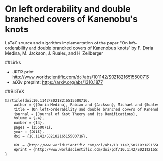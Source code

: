 # On left orderability and double branched covers of Kanenobu's knots
LaTeX source and algorithm implementation of the paper "On left-orderability and double branched covers of Kanenobu’s knots" by F. Doria Medina, M. Jackson, J. Ruales, and H. Zeilberger

##Links
* JKTR print: http://www.worldscientific.com/doi/abs/10.1142/S0218216515500716
* arXiv preprint: https://arxiv.org/abs/1310.1877

##BibTeX
```latex
@article{doi:10.1142/S0218216515500716,
    author = {{Doria Medina}, Fabian and {Jackson}, Michael and {Ruales}, Joaquín and {Zeilberger}, Hadas},
    title = {On left-orderability and double branched covers of Kanenobu’s knots},
    journal = {Journal of Knot Theory and Its Ramifications},
    volume = {24},
    number = {14},
    pages = {1550071},
    year = {2015},
    doi = {10.1142/S0218216515500716},

    URL = {http://www.worldscientific.com/doi/abs/10.1142/S0218216515500716},
    eprint = {http://www.worldscientific.com/doi/pdf/10.1142/S0218216515500716}
}
```
